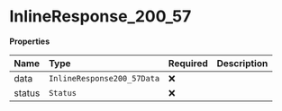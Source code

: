 # InlineResponse_200_57

**Properties**

| Name   | Type                       | Required | Description |
| :----- | :------------------------- | :------- | :---------- |
| data   | `InlineResponse200_57Data` | ❌       |             |
| status | `Status`                   | ❌       |             |
